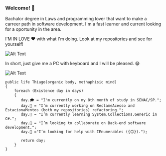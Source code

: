 ### Welcome! 👋
Bachalor degree in Laws and programming lover that want to make a carreer path in software development. I'm a fast learner and current looking for a oportunity in the area.

I'M IN LOVE ❤ with what I'm doing. Look at my repositories and see for yourself!

![Alt Text](https://miro.medium.com/max/512/1*kgyyxE1QgbNQpBqgvVun5w.gif)



In short, just give me a PC with keyboard and I will be pleased. 😁

![Alt Text](https://res.cloudinary.com/practicaldev/image/fetch/s--R5KgC1bh--/c_limit%2Cf_auto%2Cfl_progressive%2Cq_66%2Cw_880/https://dev-to-uploads.s3.amazonaws.com/i/oi2rwsde00xo9ou6jwsl.gif)

    public life Thiago(organic body, methaphisic mind)
    {
        foreach (Existence day in days)
        {
           day.🎓 = "I'm currently on my 8th month of study in SENAC/SP.";
           day.🔭 = "I’m currently working on ReclameAcesso and EstacionaMentos (both my repositories) refactoring.";
           day.🌱 = "I’m currently learning System.Collections.Generic in C#.";
           day.👯 = "I’m looking to collaborate on Back-end software development.";
           day.🤔 ="I’m looking for help with IEnumerables ({🙃}).");
           
           return day;
        }
    }
